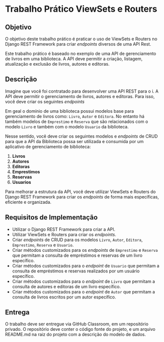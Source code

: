 # Trabalho Prático ViewSets e Routers

## Objetivo

O objetivo deste trabalho prático é praticar o uso de ViewSets e Routers no Django REST Framework para criar *endpoints* diversos de uma API Rest.

Este trabalho prático é baseado no exemplo de uma API de gerenciamento de livros em uma biblioteca. A API deve permitir a criação, listagem, atualização e exclusão de livros, autores e editoras.

## Descrição

Imagine que você foi contratado para desenvolver uma API REST para o i. A API deve permitir o gerenciamento de livros, autores e editoras. Para isso, você deve criar os seguintes *endpoints*

Em geal o domínio de uma biblioteca possui modelos base para gerenciamento de livros como: `Livro`, `Autor` e `Editora`. No entanto há também modelos de `Emprestimo` e `Reserva` que são relacionados com o modelo `Livro` e também com o modelo `Usuario` da biblioteca.

Nesse sentido, você deve criar os seguintes modelos e *endpoints* de CRUD para que a API da Biblioteca possa ser utilizada e consumida por um aplicativo de gerenciamento de biblioteca:

1. **Livros**
2. **Autores**
3. **Editoras**
4. **Emprestimos**
5. **Reservas**
6. **Usuarios**

Para melhorar a estrutura da API, você deve utilizar ViewSets e Routers do Django REST Framework para criar os *endpoints* de forma mais específicas, eficiente e organizada.

## Requisitos de Implementação
- Utilizar o Django REST Framework para criar a API.
- Utilizar ViewSets e Routers para criar os *endpoints*.
- Criar *endpoints* de CRUD para os modelos `Livro`, `Autor`, `Editora`, `Emprestimo`, `Reserva` e `Usuario`.
- Criar métodos customizados para os *endpoints* de `Emprestimo` e `Reserva` que permitam a consulta de empréstimos e reservas de um livro específico.
- Criar métodos customizados para o *endpoint* de `Usuario` que permitam a consulta de empréstimos e reservas realizados por um usuário específico.
- Criar métodos customizados para o *endpoint* de `Livro` que permitam a consulta de autores e editoras de um livro específico.
- Criar métodos customizados para o *endpoint* de `Autor` que permitam a consulta de livros escritos por um autor específico.

## Entrega

O trabalho deve ser entregue via GitHub Classroom, em um repositório privado. O repositório deve conter o código fonte do projeto, e um arquivo README.md na raiz do projeto com a descrição do modelo de dados.